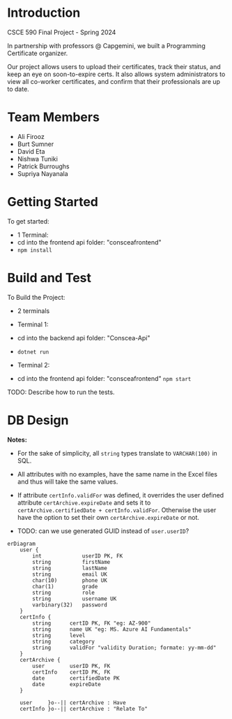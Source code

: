 # Introduction 
CSCE 590 Final Project - Spring 2024

In partnership with professors @ Capgemini, we built a Programming Certificate organizer.

Our project allows users to upload their certificates, track their status, and keep an eye on soon-to-expire certs.
It also allows system administrators to view all co-worker certificates, and confirm that their professionals are up to date.

# Team Members
- Ali Firooz
- Burt Sumner
- David Eta
- Nishwa Tuniki
- Patrick Burroughs
- Supriya Nayanala

# Getting Started
To get started:
- 1 Terminal:
 - cd into the frontend api folder: "consceafrontend"
 - `npm install`

# Build and Test
To Build the Project:

- 2 terminals
 - Terminal 1:
 - cd into the backend api folder: "Conscea-Api"
 - `dotnet run`

 - Terminal 2:
 - cd into the frontend api folder: "consceafrontend"
`npm start`

TODO: Describe how to run the tests. 


# DB Design

**Notes:**
- For the sake of simplicity, all `string` types translate to `VARCHAR(100)` in SQL.

- All attributes with no examples, have the same name in the Excel files and thus will take the same values.
 
- If attribute `certInfo.validFor` was defined, it overrides the user defined attribute `certArchive.expireDate` and sets it to `certArchive.certifiedDate + certInfo.validFor`. Otherwise the user have the option to set their own `certArchive.expireDate` or not.

- TODO: can we use generated GUID instead of `user.userID`?


```mermaid
erDiagram
    user {
        int             userID PK, FK
        string          firstName
        string          lastName
        string          email UK
        char(10)        phone UK
        char(1)         grade
        string          role
        string          username UK
        varbinary(32)   password
    }
    certInfo {
        string      certID PK, FK "eg: AZ-900"
        string      name UK "eg: MS. Azure AI Fundamentals"
        string      level
        string      category
        string      validFor "validity Duration; formate: yy-mm-dd"
    }
    certArchive {
        user        userID PK, FK
        certInfo    certID PK, FK
        date        certifiedDate PK
        date        expireDate
    }
    
    user     }o--|| certArchive : Have
    certInfo }o--|| certArchive : "Relate To"
```
